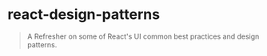 # react-design-patterns

> A Refresher on some of React's UI common best practices and design patterns.

